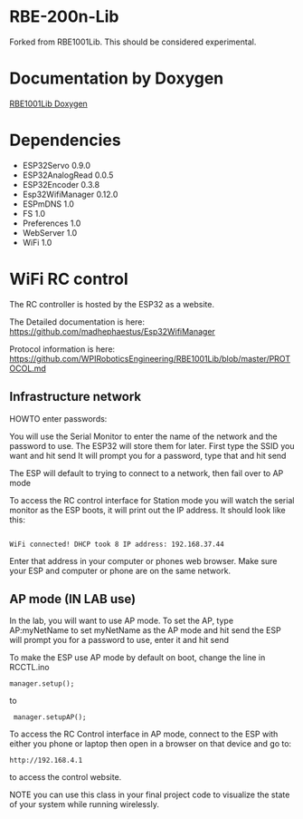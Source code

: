 # RBE-200n-Lib

Forked from RBE1001Lib. This should be considered experimental.

# Documentation by Doxygen

[RBE1001Lib Doxygen](https://wpiroboticsengineering.github.io/RBE1001Lib/annotated.html)

# Dependencies

* ESP32Servo 0.9.0
* ESP32AnalogRead 0.0.5
* ESP32Encoder 0.3.8
* Esp32WifiManager 0.12.0
* ESPmDNS 1.0
* FS  1.0
* Preferences 1.0
* WebServer 1.0
* WiFi 1.0

# WiFi RC control

The RC controller is hosted by the ESP32 as a website. 

The Detailed documentation is here: https://github.com/madhephaestus/Esp32WifiManager

Protocol information is here: https://github.com/WPIRoboticsEngineering/RBE1001Lib/blob/master/PROTOCOL.md


## Infrastructure network

HOWTO enter passwords:

You will use the Serial Monitor to enter the name of the network and the password to use.
The ESP32 will store them for later.
First type the SSID you want and hit send
It will prompt you for a password, type that and hit send

The ESP will default to trying to connect to a network, then fail over to AP mode


To access the RC control interface for Station mode you will watch the serial monitor as the
ESP boots, it will print out the IP address. It should look like this:

```

WiFi connected! DHCP took 8 IP address: 192.168.37.44
```


Enter that address in your computer or phones web browser.
Make sure your ESP and computer or phone are on the same network.

## AP mode (IN LAB use)


In the lab, you will want to use AP mode. To set the AP, type AP:myNetName
to set myNetName as the AP mode and hit send
the ESP will prompt you for a password to use, enter it and hit send

To make the ESP use AP mode by default on boot, change the line in RCCTL.ino

```
manager.setup();
```
 
to

```
 manager.setupAP();
```


To access the RC Control interface in AP mode, connect to the ESP with either you phone or laptop
then open in a browser on that device and go to:

```
http://192.168.4.1
```

to access the control website.

NOTE you can use this class in your final project code to visualize the state of your system while running wirelessly.
